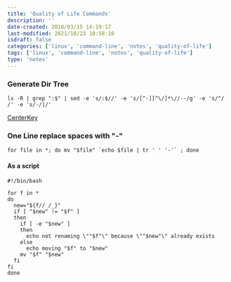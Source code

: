 ```yaml
---
title: 'Quality of Life Commands'
description: ''
date-created: 2018/03/15 14:19:17
last-modified: 2021/10/23 10:58:10
isdraft: false
categories: ['linux', 'command-line', 'notes', 'quality-of-life']
tags: ['linux', 'command-line', 'notes', 'quality-of-life']
type: 'notes'
---
```



### Generate Dir Tree 

```shell
ls -R | grep ":$" | sed -e 's/:$//' -e 's/[^-][^\/]*\//--/g' -e 's/^/   /' -e 's/-/|/'  
```
[CenterKey](https://centerkey.com/tree/)

### One Line replace spaces with "-" 

```shell
for file in *; do mv "$file" `echo $file | tr ' ' '-'` ; done
```

#### As a script

```shell
#!/bin/bash

for f in *
do
  new="${f// /_}"
  if [ "$new" != "$f" ]
  then
    if [ -e "$new" ]
    then
      echo not renaming \""$f"\" because \""$new"\" already exists
    else
      echo moving "$f" to "$new"
    mv "$f" "$new"
  fi
fi
done
```